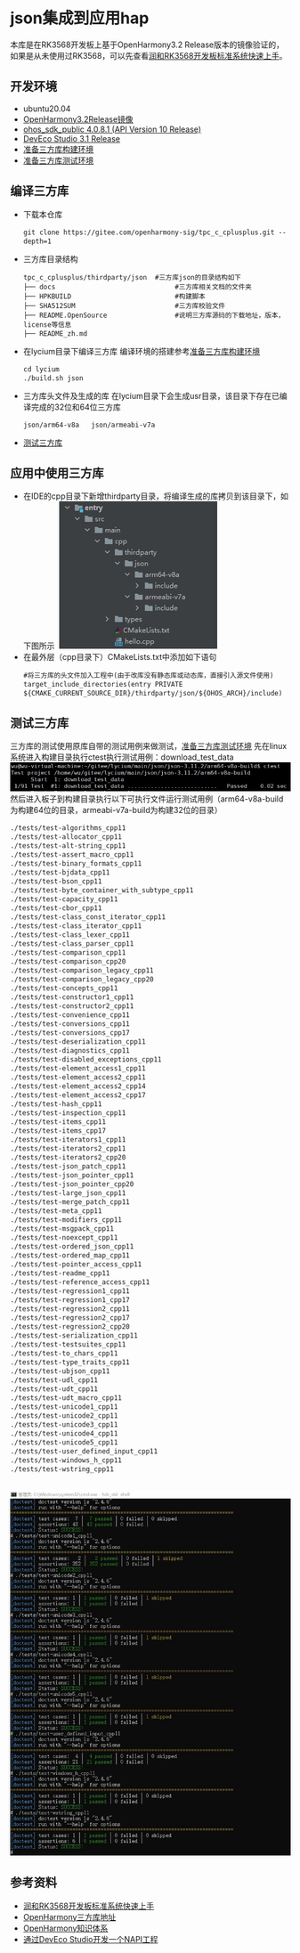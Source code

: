 # json集成到应用hap
本库是在RK3568开发板上基于OpenHarmony3.2 Release版本的镜像验证的，如果是从未使用过RK3568，可以先查看[润和RK3568开发板标准系统快速上手](https://gitee.com/openharmony-sig/knowledge_demo_temp/tree/master/docs/rk3568_helloworld)。
## 开发环境
- ubuntu20.04
- [OpenHarmony3.2Release镜像](https://gitee.com/link?target=https%3A%2F%2Frepo.huaweicloud.com%2Fopenharmony%2Fos%2F3.2-Release%2Fdayu200_standard_arm32.tar.gz)
- [ohos_sdk_public 4.0.8.1 (API Version 10 Release)](http://download.ci.openharmony.cn/version/Master_Version/OpenHarmony_4.0.8.1/20230608_091016/version-Master_Version-OpenHarmony_4.0.8.1-20230608_091016-ohos-sdk-full.tar.gz)
- [DevEco Studio 3.1 Release](https://contentcenter-vali-drcn.dbankcdn.cn/pvt_2/DeveloperAlliance_package_901_9/81/v3/tgRUB84wR72nTfE8Ir_xMw/devecostudio-windows-3.1.0.501.zip?HW-CC-KV=V1&HW-CC-Date=20230621T074329Z&HW-CC-Expire=315360000&HW-CC-Sign=22F6787DF6093ECB4D4E08F9379B114280E1F65DA710599E48EA38CB24F3DBF2)
- [准备三方库构建环境](../../../lycium/README.md#1编译环境准备)
- [准备三方库测试环境](../../../lycium/README.md#3ci环境准备)
## 编译三方库
- 下载本仓库
  ```
  git clone https://gitee.com/openharmony-sig/tpc_c_cplusplus.git --depth=1
  ```
  
- 三方库目录结构
  ```
  tpc_c_cplusplus/thirdparty/json  #三方库json的目录结构如下
  ├── docs                              #三方库相关文档的文件夹
  ├── HPKBUILD                          #构建脚本
  ├── SHA512SUM                         #三方库校验文件
  ├── README.OpenSource                 #说明三方库源码的下载地址，版本，license等信息
  ├── README_zh.md   
  ```
  
- 在lycium目录下编译三方库
  编译环境的搭建参考[准备三方库构建环境](../../../lycium/README.md#1编译环境准备)
  
  ```
  cd lycium
  ./build.sh json
  ```
  
- 三方库头文件及生成的库
  在lycium目录下会生成usr目录，该目录下存在已编译完成的32位和64位三方库
  ```
  json/arm64-v8a   json/armeabi-v7a
  ```

- [测试三方库](#测试三方库)

## 应用中使用三方库

- 在IDE的cpp目录下新增thirdparty目录，将编译生成的库拷贝到该目录下，如下图所示
&nbsp;![thirdparty_install_dir](pic/json_install_dir.jpg)
- 在最外层（cpp目录下）CMakeLists.txt中添加如下语句
  ```
  #将三方库的头文件加入工程中(由于改库没有静态库或动态库，直接引入源文件使用)
  target_include_directories(entry PRIVATE ${CMAKE_CURRENT_SOURCE_DIR}/thirdparty/json/${OHOS_ARCH}/include)
  ```
## 测试三方库
三方库的测试使用原库自带的测试用例来做测试，[准备三方库测试环境](../../../lycium/README.md#3ci环境准备)
先在linux系统进入构建目录执行ctest执行测试用例：download_test_data
&nbsp;![json_test](pic/json_test1.jpg)
然后进入板子到构建目录执行以下可执行文件运行测试用例（arm64-v8a-build为构建64位的目录，armeabi-v7a-build为构建32位的目录）
 ```
 ./tests/test-algorithms_cpp11                  
 ./tests/test-allocator_cpp11                   
 ./tests/test-alt-string_cpp11                  
 ./tests/test-assert_macro_cpp11                
 ./tests/test-binary_formats_cpp11              
 ./tests/test-bjdata_cpp11                      
 ./tests/test-bson_cpp11                        
 ./tests/test-byte_container_with_subtype_cpp11 
 ./tests/test-capacity_cpp11                    
 ./tests/test-cbor_cpp11                        
 ./tests/test-class_const_iterator_cpp11        
 ./tests/test-class_iterator_cpp11              
 ./tests/test-class_lexer_cpp11                 
 ./tests/test-class_parser_cpp11                
 ./tests/test-comparison_cpp11                  
 ./tests/test-comparison_cpp20                  
 ./tests/test-comparison_legacy_cpp11           
 ./tests/test-comparison_legacy_cpp20           
 ./tests/test-concepts_cpp11                    
 ./tests/test-constructor1_cpp11                
 ./tests/test-constructor2_cpp11                
 ./tests/test-convenience_cpp11                 
 ./tests/test-conversions_cpp11                 
 ./tests/test-conversions_cpp17                 
 ./tests/test-deserialization_cpp11             
 ./tests/test-diagnostics_cpp11                 
 ./tests/test-disabled_exceptions_cpp11         
 ./tests/test-element_access1_cpp11             
 ./tests/test-element_access2_cpp11             
 ./tests/test-element_access2_cpp14             
 ./tests/test-element_access2_cpp17             
 ./tests/test-hash_cpp11                        
 ./tests/test-inspection_cpp11                  
 ./tests/test-items_cpp11                       
 ./tests/test-items_cpp17                       
 ./tests/test-iterators1_cpp11                  
 ./tests/test-iterators2_cpp11                  
 ./tests/test-iterators2_cpp20                  
 ./tests/test-json_patch_cpp11                  
 ./tests/test-json_pointer_cpp11                
 ./tests/test-json_pointer_cpp20                
 ./tests/test-large_json_cpp11                  
 ./tests/test-merge_patch_cpp11                 
 ./tests/test-meta_cpp11                        
 ./tests/test-modifiers_cpp11                   
 ./tests/test-msgpack_cpp11                     
 ./tests/test-noexcept_cpp11                    
 ./tests/test-ordered_json_cpp11                
 ./tests/test-ordered_map_cpp11                 
 ./tests/test-pointer_access_cpp11              
 ./tests/test-readme_cpp11                      
 ./tests/test-reference_access_cpp11            
 ./tests/test-regression1_cpp11                 
 ./tests/test-regression1_cpp17                 
 ./tests/test-regression2_cpp11                 
 ./tests/test-regression2_cpp17                 
 ./tests/test-regression2_cpp20                 
 ./tests/test-serialization_cpp11               
 ./tests/test-testsuites_cpp11                  
 ./tests/test-to_chars_cpp11                    
 ./tests/test-type_traits_cpp11                 
 ./tests/test-ubjson_cpp11                      
 ./tests/test-udl_cpp11                         
 ./tests/test-udt_cpp11                         
 ./tests/test-udt_macro_cpp11                   
 ./tests/test-unicode1_cpp11                    
 ./tests/test-unicode2_cpp11                    
 ./tests/test-unicode3_cpp11                    
 ./tests/test-unicode4_cpp11                    
 ./tests/test-unicode5_cpp11                    
 ./tests/test-user_defined_input_cpp11          
 ./tests/test-windows_h_cpp11                   
 ./tests/test-wstring_cpp11
 ```
&nbsp;![json_test](pic/json_test2.jpg)

## 参考资料
- [润和RK3568开发板标准系统快速上手](https://gitee.com/openharmony-sig/knowledge_demo_temp/tree/master/docs/rk3568_helloworld)
- [OpenHarmony三方库地址](https://gitee.com/openharmony-tpc)
- [OpenHarmony知识体系](https://gitee.com/openharmony-sig/knowledge)
- [通过DevEco Studio开发一个NAPI工程](https://gitee.com/openharmony-sig/knowledge_demo_temp/blob/master/docs/napi_study/docs/hello_napi.md)
